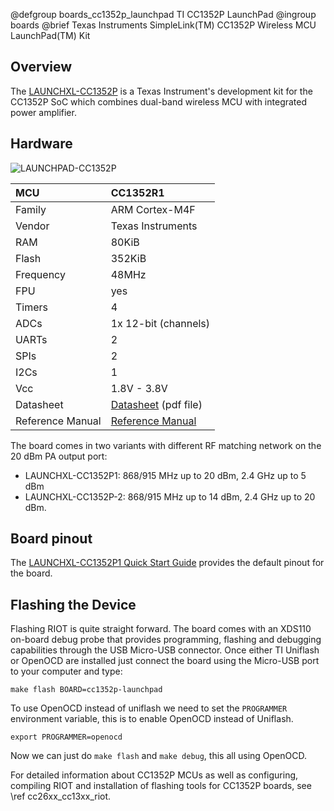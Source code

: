 @defgroup        boards_cc1352p_launchpad TI CC1352P LaunchPad
@ingroup         boards
@brief           Texas Instruments SimpleLink(TM) CC1352P Wireless MCU LaunchPad(TM) Kit

## Overview

The [LAUNCHXL-CC1352P](http://www.ti.com/tool/LAUNCHXL-CC1352P) is a Texas
Instrument's development kit for the CC1352P SoC which combines dual-band wireless MCU
with integrated power amplifier.

## Hardware

![LAUNCHPAD-CC1352P](http://www.ti.com/diagrams/launchxl-cc1352p_launchxl-cc1352p_mcu041a_cc1352p1.jpg)

| MCU               | CC1352R1              |
|:----------------- |:--------------------- |
| Family            | ARM Cortex-M4F        |
| Vendor            | Texas Instruments     |
| RAM               | 80KiB                 |
| Flash             | 352KiB                |
| Frequency         | 48MHz                 |
| FPU               | yes                   |
| Timers            | 4                     |
| ADCs              | 1x 12-bit (channels)  |
| UARTs             | 2                     |
| SPIs              | 2                     |
| I2Cs              | 1                     |
| Vcc               | 1.8V - 3.8V           |
| Datasheet         | [Datasheet](http://www.ti.com/lit/ds/symlink/cc1352p.pdf) (pdf file) |
| Reference Manual  | [Reference Manual](http://www.ti.com/lit/ug/swcu185d/swcu185d.pdf) |

The board comes in two variants with different RF matching network on the 20 dBm PA output port:

- LAUNCHXL-CC1352P1: 868/915 MHz up to 20 dBm, 2.4 GHz up to 5 dBm
- LAUNCHXL-CC1352P-2: 868/915 MHz up to 14 dBm, 2.4 GHz up to 20 dBm.

## Board pinout

The [LAUNCHXL-CC1352P1 Quick Start Guide](https://www.ti.com/lit/ug/swau108a/swau108a.pdf)
provides the default pinout for the board.

## Flashing the Device

Flashing RIOT is quite straight forward. The board comes with an XDS110 on-board
debug probe that provides programming, flashing and debugging capabilities
through the USB Micro-USB connector. Once either TI Uniflash or OpenOCD are
installed just connect the board using the Micro-USB port to your computer and
type:

```
make flash BOARD=cc1352p-launchpad
```

To use OpenOCD instead of uniflash we need to set the `PROGRAMMER` environment
variable, this is to enable OpenOCD instead of Uniflash.

```
export PROGRAMMER=openocd
```

Now we can just do `make flash` and `make debug`, this all using OpenOCD.

For detailed information about CC1352P MCUs as well as configuring, compiling
RIOT and installation of flashing tools for CC1352P boards,
see \ref cc26xx_cc13xx_riot.
